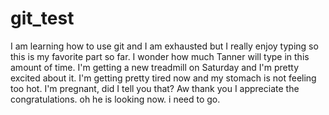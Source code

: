 # git_test

I am learning how to use git and I am exhausted but I really enjoy typing so this is my favorite part so far. I wonder how much Tanner will type in this amount of time. I'm getting a new treadmill on Saturday and I'm pretty excited about it. I'm getting pretty tired now and my stomach is not feeling too hot. I'm pregnant, did I tell you that? Aw thank you I appreciate the congratulations. oh he is looking now. i need to go. 